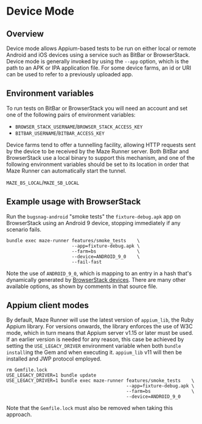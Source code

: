 # Device Mode

## Overview

Device mode allows Appium-based tests to be run on either local or remote Android and iOS devices using a service such as BitBar or BrowserStack.  Device mode is generally invoked by using the `--app` option, which is the path to an APK or IPA application file.  For some device farms, an id or URI can be used to refer to a previously uploaded app.

## Environment variables

To run tests on BitBar or BrowserStack you will need an account and set one of the following pairs of environment variables:

* `BROWSER_STACK_USERNAME`/`BROWSER_STACK_ACCESS_KEY`
* `BITBAR_USERNAME`/`BITBAR_ACCESS_KEY`

Device farms tend to offer a tunnelling facility, allowing HTTP requests sent by the device to be received by the Maze Runner server.  Both BitBar and BrowserStack use a local binary to support this mechanism, and one of the following environment variables should be set to its location in order that Maze Runner can automatically start the tunnel.

`MAZE_BS_LOCAL`/`MAZE_SB_LOCAL`

## Example usage with BrowserStack

Run the `bugsnag-android` "smoke tests" the `fixture-debug.apk` app on BrowserStack using an Android 9 device, stopping immediately if any scenario fails.

```
bundle exec maze-runner features/smoke_tests    \
                        --app=fixture-debug.apk \
                        --farm=bs               \
                        --device=ANDROID_9_0    \
                        --fail-fast
```

Note the use of `ANDROID_9_0`, which is mapping to an entry in a hash that's dynamically generated by [BrowserStack devices](../lib/maze/client/appium/bs_devices.rb).  There are many other available options, as shown by comments in that source file.

## Appium client modes

By default, Maze Runner will use the latest version of `appium_lib`, the Ruby Appium library.  For versions onwards, the library enforces the use of W3C mode, which in turn means that Appium server v1.15 or later must be used.  If an earlier version is needed for any reason, this case be achieved by setting the `USE_LEGACY_DRIVER` environment variable when both `bundle install`ing the Gem and when executing it.  `appium_lib` v11 will then be installed and JWP protocol employed.

```
rm Gemfile.lock
USE_LEGACY_DRIVER=1 bundle update
USE_LEGACY_DRIVER=1 bundle exec maze-runner features/smoke_tests    \
                                            --app=fixture-debug.apk \
                                            --farm=bs               \
                                            --device=ANDROID_9_0
```

Note that the `Gemfile.lock` must also be removed when taking this approach.
